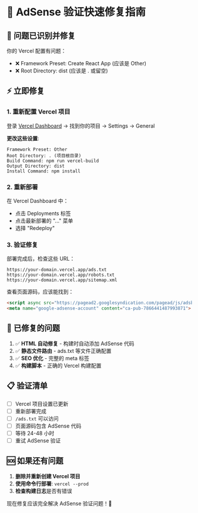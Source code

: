 # 🚀 AdSense 验证快速修复指南

## 🎯 问题已识别并修复

你的 Vercel 配置有问题：
- ❌ Framework Preset: Create React App (应该是 Other)
- ❌ Root Directory: dist (应该是 . 或留空)

## ⚡ 立即修复

### 1. 重新配置 Vercel 项目

登录 [Vercel Dashboard](https://vercel.com) → 找到你的项目 → Settings → General

**更改这些设置**:
```
Framework Preset: Other
Root Directory: . (项目根目录)
Build Command: npm run vercel-build  
Output Directory: dist
Install Command: npm install
```

### 2. 重新部署

在 Vercel Dashboard 中：
- 点击 Deployments 标签
- 点击最新部署的 "..." 菜单
- 选择 "Redeploy"

### 3. 验证修复

部署完成后，检查这些 URL：
```
https://your-domain.vercel.app/ads.txt
https://your-domain.vercel.app/robots.txt
https://your-domain.vercel.app/sitemap.xml
```

查看页面源码，应该能找到：
```html
<script async src="https://pagead2.googlesyndication.com/pagead/js/adsbygoogle.js?client=ca-pub-7866441487993871" crossorigin="anonymous"></script>
<meta name="google-adsense-account" content="ca-pub-7866441487993871">
```

## 🔧 已修复的问题

1. ✅ **HTML 自动修复** - 构建时自动添加 AdSense 代码
2. ✅ **静态文件路由** - ads.txt 等文件正确配置
3. ✅ **SEO 优化** - 完整的 meta 标签
4. ✅ **构建脚本** - 正确的 Vercel 构建配置

## 📋 验证清单

- [ ] Vercel 项目设置已更新
- [ ] 重新部署完成
- [ ] `/ads.txt` 可以访问
- [ ] 页面源码包含 AdSense 代码
- [ ] 等待 24-48 小时
- [ ] 重试 AdSense 验证

## 🆘 如果还有问题

1. **删除并重新创建 Vercel 项目**
2. **使用命令行部署**: `vercel --prod`
3. **检查构建日志**是否有错误

现在修复应该完全解决 AdSense 验证问题！🎉